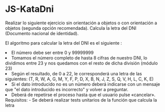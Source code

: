 <h1>JS-KataDni</h1>
<p></p>Realizar lo siguiente ejercicio sin orientación a objetos o con orientación a objetos (segunda opción recomendada).
Calcula la letra del DNI (Documento nacional de identidad).</p>

El algoritmo para calcular la letra del DNI es el siguiente :
<li>El número debe ser entre 0 y 99999999</li>
<li>Tomamos el número completo de hasta 8 cifras de nuestro DNI, lo dividimos entre 23 y nos quedamos con el resto de dicha división (módulo 23)</li>
<li>Según el resultado, de 0 a 22, le corresponderá una letra de las siguientes:  (T, R, W, A, G, M, Y, F, P, D, X, B, N, J, Z, S, Q, V, H, L, C, K, E)</li>
<li>Si el dato introducido no es un número deberá indicarse con un mensaje que "el dato introducido es incorrecto" y volver a preguntar.</li>
<li>Deberá de repetirse el proceso hasta que el usuario pulse «cancelar».</li>
Requisitos:
- Se deberá realizar tests unitarios de la función que calcula la letra
  
